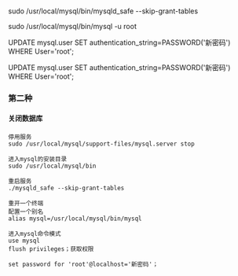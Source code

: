 
### 
sudo /usr/local/mysql/bin/mysqld_safe --skip-grant-tables

sudo /usr/local/mysql/bin/mysql -u root

UPDATE mysql.user SET authentication_string=PASSWORD('新密码') WHERE User='root';

UPDATE mysql.user SET authentication_string=PASSWORD('新密码') WHERE User='root';


### 第二种

#### 关闭数据库

```
停用服务
sudo /usr/local/mysql/support-files/mysql.server stop

进入mysql的安装目录
sudo /usr/local/mysql/bin

重启服务
./mysqld_safe --skip-grant-tables

重开一个终端
配置一个别名 
alias mysql=/usr/local/mysql/bin/mysql

进入mysql命令模式
use mysql
flush privileges；获取权限

set password for 'root'@localhost='新密码'；

```